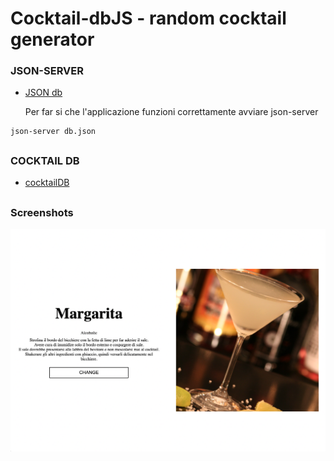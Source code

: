 # Cocktail-dbJS - random cocktail generator

### JSON-SERVER

- [JSON db](https://www.npmjs.com/package/node-json-db)

  Per far si che l'applicazione funzioni correttamente avviare json-server

```
json-server db.json
```

##

### COCKTAIL DB

- [cocktailDB](https://www.thecocktaildb.com/)

##

### Screenshots

![App Screenshot](./assets/app1.png)
